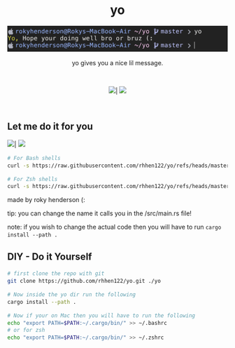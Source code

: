 <div align="center">

# yo
<img src="image.png">

<br>

yo gives you a nice lil message.

<br>

<img src="https://badgen.net/static/Made%20with/Rust/orange?icon=https://upload.wikimedia.org/wikipedia/commons/archive/d/d5/20160221220028%21Rust_programming_language_black_logo.svg">|
<img src="https://badgen.net/static/Awesomely/Does%20Nothing%20Important!/green?icon=awesome">
</div>

<br>

## Let me do it for you
<img src="https://badgen.net/static/Supported%20for/Linux/orange?icon=https://upload.wikimedia.org/wikipedia/commons/3/35/Tux.svg">|
<img src="https://badgen.net/static/Supported%20for/Mac/grey?icon=https://upload.wikimedia.org/wikipedia/commons/f/fa/Apple_logo_black.svg">

```bash
# For Bash shells
curl -s https://raw.githubusercontent.com/rhhen122/yo/refs/heads/master/.github/bash-install.sh | bash
```
```bash
# For Zsh shells
curl -s https://raw.githubusercontent.com/rhhen122/yo/refs/heads/master/.github/zsh-install.sh | zsh
```
made by roky henderson (:

tip: you can change the name it calls you in the /src/main.rs file!

note: if you wish to change the actual code then you will have to run `cargo install --path .`

## DIY - Do it Yourself
```bash
# first clone the repo with git
git clone https://github.com/rhhen122/yo.git ./yo
```
```bash
# Now inside the yo dir run the following
cargo install --path .
```
```bash
# Now if your on Mac then you will have to run the following
echo "export PATH=$PATH:~/.cargo/bin/" >> ~/.bashrc
# or for zsh
echo "export PATH=$PATH:~/.cargo/bin/" >> ~/.zshrc
```